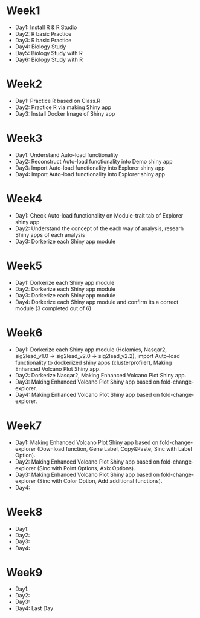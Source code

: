 # Week1
 - Day1: Install R & R Studio
 - Day2: R basic Practice
 - Day3: R basic Practice
 - Day4: Biology Study
 - Day5: Biology Study with R
 - Day6: Biology Study with R

# Week2
 - Day1: Practice R based on Class.R
 - Day2: Practice R via making Shiny app
 - Day3: Install Docker Image of Shiny app

# Week3
 - Day1: Understand Auto-load functionality
 - Day2: Reconstruct Auto-load functionality into Demo shiny app
 - Day3: Import Auto-load functionality into Explorer shiny app
 - Day4: Import Auto-load functionality into Explorer shiny app

# Week4
 - Day1: Check Auto-load functionality on Module-trait tab of Explorer shiny app
 - Day2: Understand the concept of the each way of analysis, researh Shiny apps of each analysis
 - Day3: Dorkerize each Shiny app module

# Week5
 - Day1: Dorkerize each Shiny app module
 - Day2: Dorkerize each Shiny app module
 - Day3: Dorkerize each Shiny app module
 - Day4: Dorkerize each Shiny app module and confirm its a correct module (3 completed out of 6)

# Week6
 - Day1: Dorkerize each Shiny app module (Holomics, Nasqar2, sig2lead_v1.0 → sig2lead_v2.0 → sig2lead_v2.2), import Auto-load functionality to dockerized shiny apps (clusterprofiler), Making Enhanced Volcano Plot Shiny app.
 - Day2: Dorkerize Nasqar2, Making Enhanced Volcano Plot Shiny app.
 - Day3: Making Enhanced Volcano Plot Shiny app based on fold-change-explorer.
 - Day4: Making Enhanced Volcano Plot Shiny app based on fold-change-explorer.

# Week7
 - Day1: Making Enhanced Volcano Plot Shiny app based on fold-change-explorer (Download function, Gene Label, Copy&Paste, Sinc with Label Option).
 - Day2: Making Enhanced Volcano Plot Shiny app based on fold-change-explorer (Sinc with Point Options, Axix Options).
 - Day3: Making Enhanced Volcano Plot Shiny app based on fold-change-explorer (Sinc with Color Option, Add additional functions).
 - Day4:

# Week8
 - Day1: 
 - Day2: 
 - Day3: 
 - Day4:

# Week9
 - Day1: 
 - Day2: 
 - Day3: 
 - Day4: Last Day


